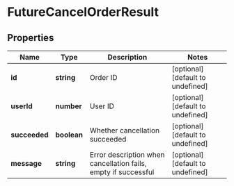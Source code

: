 # FutureCancelOrderResult

## Properties

Name | Type | Description | Notes
------------ | ------------- | ------------- | -------------
**id** | **string** | Order ID | [optional] [default to undefined]
**userId** | **number** | User ID | [optional] [default to undefined]
**succeeded** | **boolean** | Whether cancellation succeeded | [optional] [default to undefined]
**message** | **string** | Error description when cancellation fails, empty if successful | [optional] [default to undefined]

